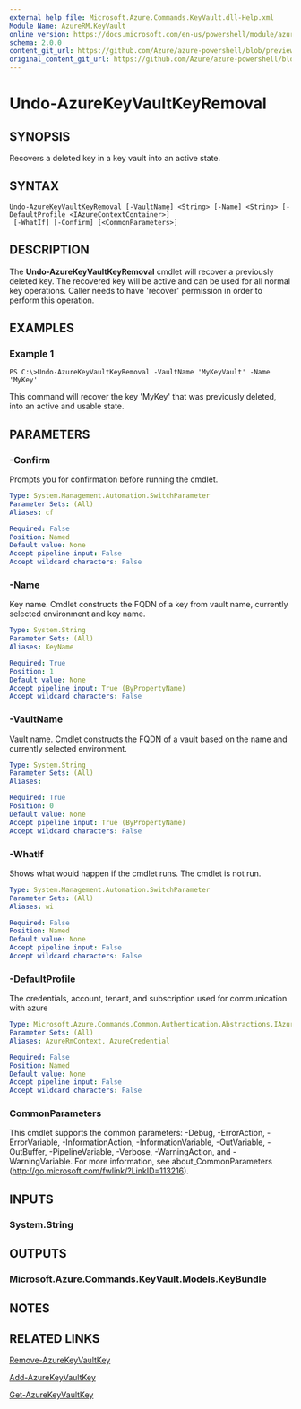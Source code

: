 ```yaml
---
external help file: Microsoft.Azure.Commands.KeyVault.dll-Help.xml
Module Name: AzureRM.KeyVault
online version: https://docs.microsoft.com/en-us/powershell/module/azurerm.keyvault/undo-azurekeyvaultkeyremoval
schema: 2.0.0
content_git_url: https://github.com/Azure/azure-powershell/blob/preview/src/ResourceManager/KeyVault/Commands.KeyVault/help/Undo-AzureKeyVaultKeyRemoval.md
original_content_git_url: https://github.com/Azure/azure-powershell/blob/preview/src/ResourceManager/KeyVault/Commands.KeyVault/help/Undo-AzureKeyVaultKeyRemoval.md
---
```


# Undo-AzureKeyVaultKeyRemoval

## SYNOPSIS
Recovers a deleted key in a key vault into an active state.

## SYNTAX

```
Undo-AzureKeyVaultKeyRemoval [-VaultName] <String> [-Name] <String> [-DefaultProfile <IAzureContextContainer>]
 [-WhatIf] [-Confirm] [<CommonParameters>]
```

## DESCRIPTION
The **Undo-AzureKeyVaultKeyRemoval** cmdlet will recover a previously deleted key.
The recovered key will be active and can be used for all normal key operations.
Caller needs to have 'recover' permission in order to perform this operation.

## EXAMPLES

### Example 1
```
PS C:\>Undo-AzureKeyVaultKeyRemoval -VaultName 'MyKeyVault' -Name 'MyKey'
```

This command will recover the key 'MyKey' that was previously deleted, into an active and usable state.

## PARAMETERS

### -Confirm
Prompts you for confirmation before running the cmdlet.

```yaml
Type: System.Management.Automation.SwitchParameter
Parameter Sets: (All)
Aliases: cf

Required: False
Position: Named
Default value: None
Accept pipeline input: False
Accept wildcard characters: False
```

### -Name
Key name.
Cmdlet constructs the FQDN of a key from vault name, currently selected environment and key name.

```yaml
Type: System.String
Parameter Sets: (All)
Aliases: KeyName

Required: True
Position: 1
Default value: None
Accept pipeline input: True (ByPropertyName)
Accept wildcard characters: False
```

### -VaultName
Vault name.
Cmdlet constructs the FQDN of a vault based on the name and currently selected environment.

```yaml
Type: System.String
Parameter Sets: (All)
Aliases:

Required: True
Position: 0
Default value: None
Accept pipeline input: True (ByPropertyName)
Accept wildcard characters: False
```

### -WhatIf
Shows what would happen if the cmdlet runs.
The cmdlet is not run.

```yaml
Type: System.Management.Automation.SwitchParameter
Parameter Sets: (All)
Aliases: wi

Required: False
Position: Named
Default value: None
Accept pipeline input: False
Accept wildcard characters: False
```

### -DefaultProfile
The credentials, account, tenant, and subscription used for communication with azure

```yaml
Type: Microsoft.Azure.Commands.Common.Authentication.Abstractions.IAzureContextContainer
Parameter Sets: (All)
Aliases: AzureRmContext, AzureCredential

Required: False
Position: Named
Default value: None
Accept pipeline input: False
Accept wildcard characters: False
```

### CommonParameters
This cmdlet supports the common parameters: -Debug, -ErrorAction, -ErrorVariable, -InformationAction, -InformationVariable, -OutVariable, -OutBuffer, -PipelineVariable, -Verbose, -WarningAction, and -WarningVariable. For more information, see about_CommonParameters (http://go.microsoft.com/fwlink/?LinkID=113216).

## INPUTS

### System.String

## OUTPUTS

### Microsoft.Azure.Commands.KeyVault.Models.KeyBundle

## NOTES

## RELATED LINKS

[Remove-AzureKeyVaultKey](./Remove-AzureKeyVaultKey.md)

[Add-AzureKeyVaultKey](./Add-AzureKeyVaultKey.md)

[Get-AzureKeyVaultKey](./Get-AzureKeyVaultKey.md)

